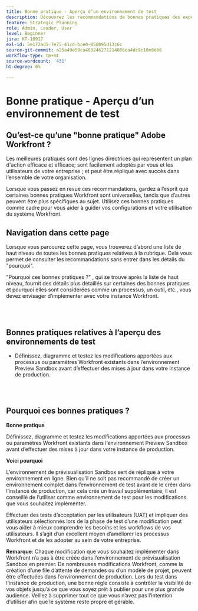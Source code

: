 ```yaml
---
title: Bonne pratique - Aperçu d’un environnement de test
description: Découvrez les recommandations de bonnes pratiques des experts d’Adobe Workfront concernant la configuration, la gestion et l’utilisation de l’environnement de prévisualisation Sandbox pour Workfront.
feature: Strategic Planning
role: Admin, Leader, User
level: Beginner
jira: KT-10917
exl-id: 5e172ad5-7e75-41cd-bce0-858095d13c6c
source-git-commit: a25a49e59ca483246271214886ea4dc9c10e8d66
workflow-type: tm+mt
source-wordcount: '431'
ht-degree: 0%

---
```


# Bonne pratique - Aperçu d’un environnement de test

## Qu’est-ce qu’une &quot;bonne pratique&quot; Adobe Workfront ?

Les meilleures pratiques sont des lignes directrices qui représentent un plan d&#39;action efficace et efficace; sont facilement adoptés par vous et les utilisateurs de votre entreprise ; et peut être répliqué avec succès dans l’ensemble de votre organisation.

Lorsque vous passez en revue ces recommandations, gardez à l’esprit que certaines bonnes pratiques Workfront sont universelles, tandis que d’autres peuvent être plus spécifiques au sujet. Utilisez ces bonnes pratiques comme cadre pour vous aider à guider vos configurations et votre utilisation du système Workfront.

## Navigation dans cette page

Lorsque vous parcourez cette page, vous trouverez d’abord une liste de haut niveau de toutes les bonnes pratiques relatives à la rubrique. Cela vous permet de consulter les recommandations sans entrer dans les détails du &quot;pourquoi&quot;.

&quot;Pourquoi ces bonnes pratiques ?&quot; , qui se trouve après la liste de haut niveau, fournit des détails plus détaillés sur certaines des bonnes pratiques et pourquoi elles sont considérées comme un processus, un outil, etc., vous devez envisager d’implémenter avec votre instance Workfront.

</br>
</br>

## Bonnes pratiques relatives à l’aperçu des environnements de test

* Définissez, diagramme et testez les modifications apportées aux processus ou paramètres Workfront existants dans l’environnement Preview Sandbox avant d’effectuer des mises à jour dans votre instance de production.

</br>
</br>

## Pourquoi ces bonnes pratiques ?

**Bonne pratique**

Définissez, diagramme et testez les modifications apportées aux processus ou paramètres Workfront existants dans l’environnement Preview Sandbox avant d’effectuer des mises à jour dans votre instance de production.

**Voici pourquoi**

L’environnement de prévisualisation Sandbox sert de réplique à votre environnement en ligne. Bien qu’il ne soit pas recommandé de créer un environnement complet dans l’environnement de test avant de le créer dans l’instance de production, car cela crée un travail supplémentaire, il est conseillé de l’utiliser comme environnement de test pour les modifications que vous souhaitez implémenter.

Effectuer des tests d’acceptation par les utilisateurs (UAT) et impliquer des utilisateurs sélectionnés lors de la phase de test d’une modification peut vous aider à mieux comprendre les besoins et les workflows de vos utilisateurs. Il s’agit d’un excellent moyen d’améliorer les processus Workfront et de les adopter au sein de votre entreprise.


**Remarque**: Chaque modification que vous souhaitez implémenter dans Workfront n’a pas à être créée dans l’environnement de prévisualisation Sandbox en premier. De nombreuses modifications Workfront, comme la création d’une file d’attente de demandes ou d’un modèle de projet, peuvent être effectuées dans l’environnement de production. Lors du test dans l’instance de production, une bonne règle consiste à contrôler la visibilité de vos objets jusqu’à ce que vous soyez prêt à publier pour une plus grande audience. Veillez à supprimer tout ce que vous n’avez pas l’intention d’utiliser afin que le système reste propre et gérable.
